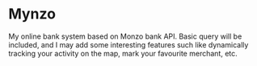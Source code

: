 # Mynzo
My online bank system based on Monzo bank API. Basic query will be included, and I may add some interesting features such like dynamically tracking your activity on the map, mark your favourite merchant, etc.
